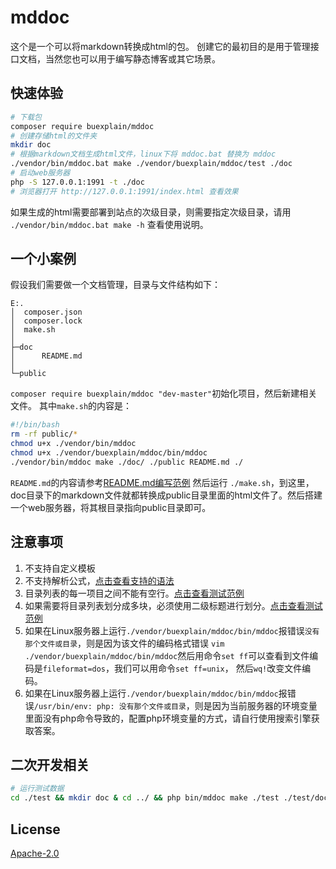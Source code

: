 # mddoc
这个是一个可以将markdown转换成html的包。
创建它的最初目的是用于管理接口文档，当然您也可以用于编写静态博客或其它场景。

## 快速体验

```bash
# 下载包
composer require buexplain/mddoc
# 创建存储html的文件夹
mkdir doc
# 根据markdown文档生成html文件，linux下将 mddoc.bat 替换为 mddoc 
./vendor/bin/mddoc.bat make ./vendor/buexplain/mddoc/test ./doc
# 启动web服务器
php -S 127.0.0.1:1991 -t ./doc
# 浏览器打开 http://127.0.0.1:1991/index.html 查看效果
```
如果生成的html需要部署到站点的次级目录，则需要指定次级目录，请用 `./vendor/bin/mddoc.bat make -h` 查看使用说明。

## 一个小案例
假设我们需要做一个文档管理，目录与文件结构如下：
```text
E:.
│  composer.json
│  composer.lock
│  make.sh
│
├─doc
│      README.md
│      
└─public
```
`composer require buexplain/mddoc "dev-master"`初始化项目，然后新建相关文件。
其中`make.sh`的内容是：
```bash
#!/bin/bash
rm -rf public/*
chmod u+x ./vendor/bin/mddoc
chmod u+x ./vendor/buexplain/mddoc/bin/mddoc
./vendor/bin/mddoc make ./doc/ ./public README.md ./
```
`README.md`的内容请参考[README.md编写范例](https://github.com/buexplain/mddoc/blob/master/test/README.md)
然后运行 `./make.sh`，到这里，doc目录下的markdown文件就都转换成public目录里面的html文件了。然后搭建一个web服务器，将其根目录指向public目录即可。


## 注意事项
1. 不支持自定义模板
2. 不支持解析公式，[点击查看支持的语法](https://github.com/buexplain/mddoc/blob/master/test/test1_one_2.md)
3. 目录列表的每一项目之间不能有空行。[点击查看测试范例](https://github.com/buexplain/mddoc/blob/master/test/README.md)
4. 如果需要将目录列表划分成多块，必须使用二级标题进行划分。[点击查看测试范例](https://github.com/buexplain/mddoc/blob/master/test/README.md)
5. 如果在Linux服务器上运行`./vendor/buexplain/mddoc/bin/mddoc`报错误`没有那个文件或目录`，则是因为该文件的编码格式错误
   `vim ./vendor/buexplain/mddoc/bin/mddoc`然后用命令`set ff`可以查看到文件编码是`fileformat=dos`，我们可以用命令`set ff=unix`，
   然后`wq!`改变文件编码。
6. 如果在Linux服务器上运行`./vendor/buexplain/mddoc/bin/mddoc`报错误`/usr/bin/env: php: 没有那个文件或目录`，则是因为当前服务器的环境变量里面没有php命令导致的，配置php环境变量的方式，请自行使用搜索引擎获取答案。   

## 二次开发相关
```bash
# 运行测试数据
cd ./test && mkdir doc & cd ../ && php bin/mddoc make ./test ./test/doc README.md ./test/doc & echo http://127.0.0.1:1991/test/doc/index.html && php -S 127.0.0.1:1991 
```

## License
[Apache-2.0](http://www.apache.org/licenses/LICENSE-2.0.html)
